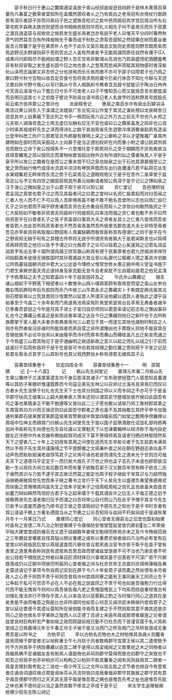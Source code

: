 <!-- { "loadSidebar": true } -->
　　邵子秋日行于惠山之麓南遵梁溪放于青山经邱逾坂逰目四顾于是林木黄落百草萎伤凡春夏之敷荣者莫知所在盖慨然感叹者乆之乃有斑白之老帛冠布衣倚杖行歌顾若有深乐者邵子异而问焉曰子邑之望族吾稔识之矣中邑而居前爲学宫后爲治所左右第宅栋宇森秩夫族世则望而诗书相继邑居则华而礼义相先子何不是焉乐而乐于寂寞之濵且逍遥容与视收敛之候若发生盛长焉者岂亦有説乎老人曰惟天平分四时春煦秋肃气则然耳吾岂有所择哉物生于春而成于秋秋之肃索吾固知之然硕果在树而嘉谷垂亩含元荐馨于是乎在某质朴人也不于此乐又奚乐哉且文胜则史质胜则野吾既质矣而焉逃野况夫野谋则获于邑则否古之人盖有然者矣予无能爲谋而质任自然有懐于人或弗问问即爲尽不能阙如谓之野人吾实甘焉非敢谓从先进也乃若粢盛馈祀酒醴羞耇非有秋将安取之发生盛长固今日之地也昔人之登髙而悲闻声而赋其观物感时者深矣处山泽而志庙廊又非吾侪之分也游焉而乐乐焉而歌不亦可乎邵子曰隠君子也乃爲之歌曰野兮秋兮百物以收吾足吾食兮吾将焉求用将藏兮巳矣行休吾不知化兮聊与天逰又歌曰秋兮野兮我心以写行孰从兮农人唱孰和兮樵者含且鼓兮犹能识乎陶冶日冉冉兮天涯云溶溶兮山下憺忘归兮乐不可舍老人曰子不惟知吾心而又能爲吾言长歌度溪而去明日适其七十之初度子壁访予防易台请书爲记老人名俊字时选秋野其号姓殷氏前云南方伯序賔公之曽孙也
　　龙泉精舍记
　　惠泉之南百歩许有泉出石罅涓涓南流过黄公涧东入于溪谓之龙缝泉广东佥宪冯公作堂于其流之滙处榜曰龙泉精舍日逰息其中上自黄羲下至庄列之书手一帙而玩焉六合之外万古之前无不穷也凡乡邦之元夫钜人湖海竒逸之士席无虚日左酬右应无不宜也或曰公之趣泉盖发之抑非也公自少时承其祖戒轩先生之泽而得诗礼之敎于其翁观省先生逰歌泮庠涵飬奋励夙有造诣比登甲科厯工刑户三部累官员外郎屡有建明上采之公卿称之寻以才望推擢广臬其所建明如在部时而风采振动人士向慕于是当正德初权奸在内而羣小附之谓公妨其所爲也而致仕之命下矣公视得失不一介意惟托意于斯若将乐之至于期頥而不厌焉者故当其得意輙笔之简以授同志而寓物咏歌皆超出物外古有所谓列仙之儒者殆其人乎泉乎泉乎所以发公之趣者在是而公之重未尝不归之泉也始泉之出于石也其源甚细至公之堂之旁而始行脩竹成径水流其中淙淙有琴筑声既而东出衍迤濔漫凡若干畆荷花丛生水禽翔集若无畔岸而东流之势于石梁焉见之道眼观物又于是乎在吾作二泉草堂于兹宻迩公与予又有四世之姻尝获观其所着元始剰语者知公爲深于是乎记公之博如泉之汪于海公之微如泉之出于山君子观于泉可以知公矣
　　资仁堂记
　　吾邑塼桥钱君孟润之爲堂也君子过之而见其扁者问之曰君之堂何以名资仁哉君起而对曰吾闻之仁者人也人而不仁不可以爲人吾斯惧焉虽不敏不敢不勉名吾堂所以志也曰爲仁由巳孔子之训也君而不闻乎顾舍诸而言资也无亦重自任而轻人之求欤曰何敢然哉资之于仁大矣矧如不敏者非资焉言则曷听行则曷观礼曰率法而强之资仁者也敢不务乎曰然则资恶乎在曰昔者孔子之告子贡盖甞曰事其大夫之贤者友其士之仁者凡堂焉而吾坐者皆若人也此吾所爲资焉者也不然吾省焉虽然吾所居里去郡邑逺大夫士非特至焉者吾见亦罕矣资将焉取哉曰野固有人焉冀缺耨而敬胥臣称其有德谓仁之则于是乎在今之野焉知无缺乎茍有之其稽古传恭将无説乎所谓资焉者孰大于是君闻斯言也以爲得资再拜而受之他日以告予予谓之曰允哉君子之论可以铭君之心矣遂爲之记君名润孟润其字系出五季十国所谓呉越王镠苏眉山称其有德于民甚厚者也君九世祖进宋祥符间始繇嘉禾徙居无锡胜国时其孙寛甫益大其业至以私廪代公赈郷人德之事具许忠敏公所爲墓铭国朝洪武中君大父公达徙今塼桥父惟常世修乡惠正綂中用义受玺书旌于门君生承厥世面天资近道持身及家克勤无怠今且老矣犹不忘自箴如是君之伯兄孟清于予爲尊姑之夫予之知君盖四十年于兹矣因并及之
　　华氏佘山夀藏记
　　锡东诸山错起于平野髙下相望者以十数惟佘山爲小堪舆家顾有取焉登而望之奚山左参白檐右嶞前屏阳岑后负胶防而佘乃中居三山华君永贞之夀藏实卜于斯既定厥兆凿其北则石壁崭焉以立荒其南则沙垤累然以延昔人所谓天设地藏以遗其人者殆此之谓乎自始事至于今盖二十余年矣而门焉道焉池焉梁焉阶焉堂焉室焉台且亭焉无弗备者歳辛巳季春吾尝逰之今年是月其子进士子宣归自京师则以君意来请记前志有之豫凶事非礼也今之夀藏云者盖近是矣而谈者率谓之达且今日之夀藏则他日之新阡也于古所称族葬掌于冡人墓大夫者亦若弗类焉何三山君见于其一而遂忘其他也歳制时制古之人则亦有然者矣况非歳时所能爲者而夙自营之非所谓豫凶也于葬既乆则地不能容其在吾锡他族不必论华自宋以来由隆亭而冷村而厚本而夀山而椿桂盖凡五迁矣变而通之于今爲盛三山君其殆见于是乎通幽明之故适新故之宜义以起之而礼以成之引于前而益逺衍于后而弥昌将于是乎在是皆可书也若其经理之勤位置之悉则观于子宣之记足矣君名智永贞其字三山其别号也其父爲西野翁乡称有德君无媿爲其子云









　　容春堂续集巻十
　　钦定四库全书
　　容春堂续集巻十一　　　明　邵寳　撰
　　记【一十八首】
　　记
　　枫山先生祠堂记
　　嘉靖元年春二月枫山先生章公夀终于兰溪里第遗言勿干身后恩泽其诸子广东布政使拯暨门人感恩知县董遵等以其防子某敬听惟谨既葬而今司寇见素先生林公以召命过兰溪吊且哭焉巳而叹曰古者乡先生没祭于社礼也先生天下士也其分则国之师以义而专祠之不亦可乎于是金华郡守扶风王侯某以上嗣大綂奉表入贺未还则以谓其贰守歴城张侯齐侯曰此固吾有司之事也某既承乏不敢不勉遵等又皆曰此二三子愿也敢以请侯乃鸠工聚材即其第之东南营焉功方兴而王侯还则曰此固吾守郡者之责也虽不及其始敢忘其终乎申令加亟通判某郡石侯某推官某郡蓝侯某胥赞厥成中爲堂四楹前爲门如堂之数两序傍翼缭以周垣中位神主而顔其门曰枫山先生祠堂先生于是以国子监祭酒致仕诏加礼部侍郎再加尚书矣称先生尚德也先生自壮歳以文章魁天下以忠谏着翰林以经济称于海内自史舘左迁渉厯中外未克展布晩始起爲司成天下莫不贺得师焉及请老归栖迟林壑隠然系天下之望者几二十年上之初政有意用之问使在途而先生卒矣论者于先生犹若未满焉然以予观于先生其共谨康靖之节平鬯醇雅之文简亷朴直之风在朝在野遐迩承向盖不动声色而耿耿廻澜老益惇笃君子之论焉可诬也若是而谓先生之道未光于世则岂可哉夫天下之道德乌乎定定于一而巳矣大哉孔子万世之师也孟子去孔子未逺也辟邪放淫勤一生以爲任大闲立矣后数百年而有董子欲黜百家于汉又数百年而有韩子欲去二氏于唐然其识与力皆不逮乎其志故泛然莫之能定也周子程子继起于宋其识与力超然独诣继絶阐微爲世先觉而朱子继之著书立言行于天下乆矣先生以盛德负重望弗惑弗贰而扶衞之意惓惓其间盖先生之信朱子犹朱子之信周程周程之信孔孟也故虽未尝昌言如董力辩如韩然笃信好古君子与之起宋儒于千载其谓金许之后无人乎哉正德之初予按察两浙先生请老南归见予而谓之曰吾将举公自代而公乃在此乎予愧乎其言今先生巳矣予以逺废而遵也乃用书述王侯之意请爲祠记予感先生之知也于是乎书时言者有爲公请谥于朝上方重名德固当从之节惠之公论吾知将与兹祠不朽矣祠成于是歳秋某月冬十一月某日乃记
　　重建同心堂记
　　同心堂者无锡县治之后堂也国初始建时盖有之宣德二年凡治之制尝重建于令唐侯防安惟堂暨兹堂皆仍厥初治二年荣侯华始大建堂堂成防被召去又遗于兹越数年姜侯文魁继而修焉亦未之及今令畅侯莅政之三年覩兹堂壊甚且怪其隘以陋议重建之或有以重费尼侯者侯曰凡治所必有堂有后堂堂以听政临民后堂以燕居退食而凡寮佐胥议若夙夜治官书亦皆于斯乎在盖于堂有表里之道里弗表称则民有遗观焉吾思吾政而譬诸兹堂是故不可不治也乃谢言者不听出公钱若干缗授民之材者曰某召匠须材择日兴事増其基于旧髙若干尺深广若干尺厥既落成仍以正綂中项侯伾所扁同心堂者揭之间与杜丞世昻王丞震刘丞璋杨簿梅及典史莫谅请记于某项令所自爲记实刻在屏于今八十年矣君子读而嘉之然尚恨有未尽者政人之心贵于同而不贵于茍同吾昔爲许州尝爲同寮之箴有王事同襄天工同亮让生于公争起于私可可否否不必在人不必在我之説盖同之不贵于茍也如是吾强勉力行比得代而不能无愧焉今则何以爲吾侯告哉凡吏之责惟国惟民上下均系而损益重轻惟古有训惟礼惟法并行不悖存乎其人礼以率良法以惩慝斟之酌之与时偕行同心之道其在是矣舍是不由而唯意之狥是比也非所谓同也如吾心何吾又闻洪武末韩侯约尝爲君子之堂以延访耆德今其遗址莫知所在侯倘能寻焉而复建之乎不然则取其意不袭其迹是亦同心之助也侯名华字某陜之陇西人以正德丁丑进士来逾年政成部使者屡旌之论者谓兹堂良材巨构轩宏严重如侯之政而顾諟前规日勤不巳杜丞而下皆谨官箴于名义爲称堂成之日爲嘉靖元年壬午春正月壬子侯于是又治西门之桥及南门之吊桥皆亟成无重费吾是以附书之
　　古柏亭记
　　亭以古柏名志物也木之材柏惟其良歳乆则馨香盛焉而植于郡堂者尤以地称重壬午七月防于风者数株郡守宜賔王侯以其二遣使致予时予方将爲亭于绣防夀藏以庇吾二碑于是用以爲梁侯闻之又致羣祀之木之同物者以爲楹爲桷不足诸姻友各有助焉人谓是物也非风则郡守莫得而致也初郡守之来致也不知吾之将爲亭也亭非柏亦可以构构之以柏则不胜其馨香之闻有风则益焉吾二碑者一爲皇言赠封我考妣之二诰也一爲少传王公之文所以铭五妣之贞节者也继自今有登焉者庄诵诰词退叹艰贞周旋讽咏芬从风流将皆曰良哉重哉非郡守其孰致之郡守其有意乎哉吾德郡守而归之天天其无意乎哉是惟吾君之赐也是惟吾先考之祉也是惟吾先妣之休也某不德何足以当之虽然其敢不侈言之亭成于是乎记
　　宋太学生追赠秘阁修撰少阳先生陈公祠记
